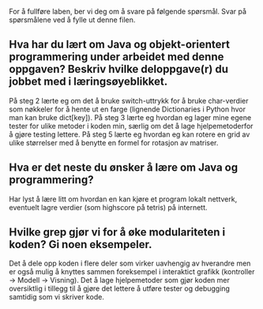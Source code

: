 For å fullføre laben, ber vi deg om å svare på følgende spørsmål. Svar på spørsmålene ved å fylle ut denne filen.

## Hva har du lært om Java og objekt-orientert programmering under arbeidet med denne oppgaven? Beskriv hvilke deloppgave(r) du jobbet med i læringsøyeblikket.

<!-- ditt svar her --> 
På steg 2 lærte eg om det å bruke switch-uttrykk for å bruke char-verdier som nøkkeler for å hente ut en farge (lignende Dictionaries i Python hvor man kan bruke dict[key]). 
På steg 3 lærte eg hvordan eg lager mine egene tester for ulike metoder i koden min, særlig om det å lage hjelpemetoderfor å gjøre testing lettere.
På steg 5 lærte eg hvordan eg kan rotere en grid av ulike størrelser med å benytte en formel for rotasjon av matriser.

## Hva er det neste du ønsker å lære om Java og programmering?

<!-- ditt svar her -->
Har lyst å lære litt om hvordan en kan kjøre et program lokalt nettverk, eventuelt lagre verdier (som highscore på tetris) på internett.

## Hvilke grep gjør vi for å øke modulariteten i koden? Gi noen eksempeler.

<!-- ditt svar her --> 
Det å dele opp koden i flere deler som virker uavhengig av hverandre men er også mulig å knyttes sammen foreksempel i interaktict grafikk (kontroller -> Modell -> Visning). 
Det å lage hjelpemetoder som gjør koden mer oversiktlig i tillegg til å gjøre det lettere å utføre tester og debugging samtidig som vi skriver kode.